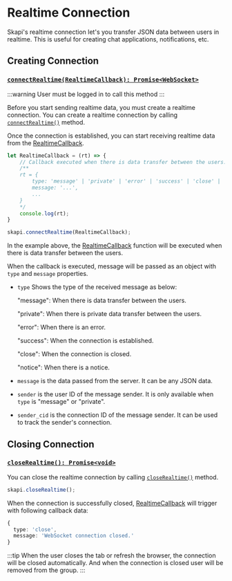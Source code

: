 # Realtime Connection
Skapi's realtime connection let's you transfer JSON data between users in realtime.
This is useful for creating chat applications, notifications, etc.

## Creating Connection

### [`connectRealtime(RealtimeCallback): Promise<WebSocket>`](/api-reference/realtime/README.md#connectrealtime)

:::warning
User must be logged in to call this method
:::

Before you start sending realtime data, you must create a realtime connection.
You can create a realtime connection by calling [`connectRealtime()`](/api-reference/realtime/README.md#connectrealtime) method.

Once the connection is established, you can start receiving realtime data from the [RealtimeCallback](/api-reference/data-types/README.md#realtimecallback).

```js
let RealtimeCallback = (rt) => {
    // Callback executed when there is data transfer between the users.
    /**
    rt = {
        type: 'message' | 'private' | 'error' | 'success' | 'close' | 'notice',
        message: '...',
        ...
    }
    */
    console.log(rt);
}

skapi.connectRealtime(RealtimeCallback);
```

In the example above, the [RealtimeCallback](/api-reference/data-types/README.md#realtimecallback) function will be executed when there is data transfer between the users.

When the callback is executed, message will be passed as an object with `type` and `message` properties.

- `type` Shows the type of the received message as below:
  
  "message": When there is data transfer between the users.

  "private": When there is private data transfer between the users.
  
  "error": When there is an error.
  
  "success": When the connection is established.
  
  "close": When the connection is closed.
  
  "notice": When there is a notice.

- `message` is the data passed from the server. It can be any JSON data.
- `sender` is the user ID of the message sender. It is only available when `type` is "message" or "private".
- `sender_cid` is the connection ID of the message sender. It can be used to track the sender's connection.

## Closing Connection

### [`closeRealtime(): Promise<void>`](/api-reference/realtime/README.md#closerealtime)

You can close the realtime connection by calling [`closeRealtime()`](/api-reference/realtime/README.md#closerealtime) method.

```js
skapi.closeRealtime();
```

When the connection is successfully closed, [RealtimeCallback](/api-reference/data-types/README.md#realtimecallback) will trigger with following callback data:

```ts
{
  type: 'close',
  message: 'WebSocket connection closed.'
}
```

:::tip
When the user closes the tab or refresh the browser, the connection will be closed automatically.
And when the connection is closed user will be removed from the group.
:::